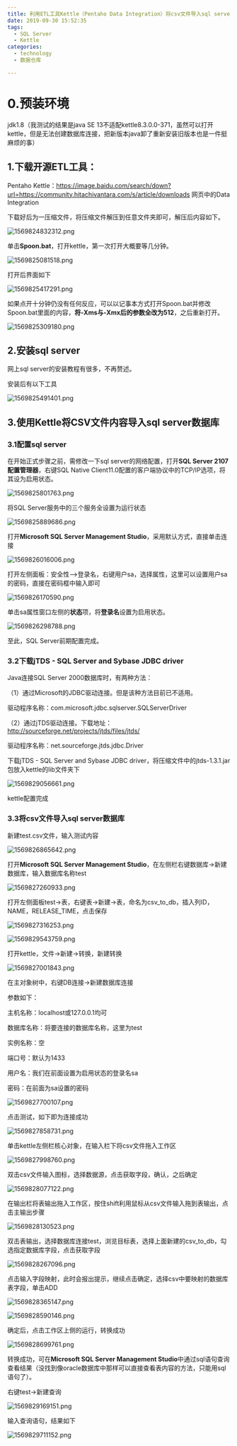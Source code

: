 ```yaml
---
title: 利用ETL工具Kettle（Pentaho Data Integration）将csv文件导入sql server数据库
date: 2019-09-30 15:52:35
tags: 
  - SQL Server
  - Kettle
categories:
  - technology
  - 数据仓库

---
```


# 0.预装环境

jdk1.8（我测试的结果是java SE 13不适配kettle8.3.0.0-371，虽然可以打开kettle，但是无法创建数据库连接，把新版本java卸了重新安装旧版本也是一件挺麻烦的事）

<!--more-->

## 1.下载开源ETL工具：

Pentaho Kettle：https://image.baidu.com/search/down?url=https://community.hitachivantara.com/s/article/downloads 网页中的Data Integration

下载好后为一压缩文件，将压缩文件解压到任意文件夹即可，解压后内容如下。

![1569824832312.png](利用ETL工具Kettle（Pentaho-Data-Integration）将csv文件导入sql-server数据库/007oltUXly1g7r0x3p1lcj30o50j8abw.jpg)

单击**Spoon.bat**，打开kettle，第一次打开大概要等几分钟。

![1569825081518.png](利用ETL工具Kettle（Pentaho-Data-Integration）将csv文件导入sql-server数据库/007oltUXly1g7r0xe9ty2j30o50j7mzh.jpg)

打开后界面如下

![1569825417291.png](利用ETL工具Kettle（Pentaho-Data-Integration）将csv文件导入sql-server数据库/007oltUXly1g7r0xtxxtlj31hc0smjt6.jpg)

如果点开十分钟仍没有任何反应，可以以记事本方式打开Spoon.bat并修改Spoon.bat里面的内容，**将-Xms与-Xmx后的参数全改为512**，之后重新打开。

![1569825309180.png](利用ETL工具Kettle（Pentaho-Data-Integration）将csv文件导入sql-server数据库/007oltUXly1g7r0y75mj2j310c00vgli.jpg)

## 2.安装sql server

网上sql server的安装教程有很多，不再赘述。

安装后有以下工具

![1569825491401.png](利用ETL工具Kettle（Pentaho-Data-Integration）将csv文件导入sql-server数据库/007oltUXly1g7r0yd85inj308v0a1gny.jpg)

## 3.使用Kettle将CSV文件内容导入sql server数据库

### 3.1配置sql server

在开始正式步骤之前，需修改一下sql server的网络配置，打开**SQL Server 2107 配置管理器**，右键SQL Native Client11.0配置的客户端协议中的TCP/IP选项，将其设为启用状态。

![1569825801763.png](利用ETL工具Kettle（Pentaho-Data-Integration）将csv文件导入sql-server数据库/007oltUXly1g7r0ylmudtj30wu0oujtt.jpg)

将SQL Server服务中的三个服务全设置为运行状态

![1569825889686.png](利用ETL工具Kettle（Pentaho-Data-Integration）将csv文件导入sql-server数据库/007oltUXly1g7r0yuxp14j30wu0ou0w0.jpg)

打开**Microsoft SQL Server Management Studio**，采用默认方式，直接单击连接

![1569826016006.png](利用ETL工具Kettle（Pentaho-Data-Integration）将csv文件导入sql-server数据库/007oltUXly1g7r0z6vxgqj31c00ph75m.jpg)

打开左侧面板：安全性—>登录名，右键用户sa，选择属性，这里可以设置用户sa的密码，直接在密码框中输入即可

![1569826170590.png](利用ETL工具Kettle（Pentaho-Data-Integration）将csv文件导入sql-server数据库/007oltUXly1g7r0ze6aitj31c00phju0.jpg)

单击sa属性窗口左侧的**状态**项，将**登录名**设置为启用状态。

![1569826298788.png](利用ETL工具Kettle（Pentaho-Data-Integration）将csv文件导入sql-server数据库/007oltUXly1g7r0zp6j6cj31c00ph0v6.jpg)

至此，SQL Server前期配置完成。

### 3.2下载jTDS - SQL Server and Sybase JDBC driver

Java连接SQL Server 2000数据库时，有两种方法：

（1）通过Microsoft的JDBC驱动连接。但是该种方法目前已不适用。

驱动程序名称：com.microsoft.jdbc.sqlserver.SQLServerDriver

（2）通过jTDS驱动连接。下载地址：http://sourceforge.net/projects/jtds/files/jtds/

驱动程序名称：net.sourceforge.jtds.jdbc.Driver

下载jTDS - SQL Server and Sybase JDBC driver，将压缩文件中的jtds-1.3.1.jar包放入kettle的lib文件夹下

![1569829056661.png](利用ETL工具Kettle（Pentaho-Data-Integration）将csv文件导入sql-server数据库/007oltUXly1g7r10knjf5j30n20k0ab5.jpg)

kettle配置完成

### 3.3将csv文件导入sql server数据库

新建test.csv文件，输入测试内容

![1569826865642.png](利用ETL工具Kettle（Pentaho-Data-Integration）将csv文件导入sql-server数据库/007oltUXly1g7r10rkevpj30kg0anaar.jpg)

打开**Microsoft SQL Server Management Studio**，在左侧栏右键数据库->新建数据库，输入数据库名称test

![1569827260933.png](利用ETL工具Kettle（Pentaho-Data-Integration）将csv文件导入sql-server数据库/007oltUXly1g7r110mrmoj30ph0juwet.jpg)

打开左侧面板test->表，右键表->新建->表，命名为csv_to_db，插入列ID，NAME，RELEASE_TIME，点击保存

![1569827316253.png](利用ETL工具Kettle（Pentaho-Data-Integration）将csv文件导入sql-server数据库/007oltUXly1g7r118mhdgj31c00phtat.jpg)

![1569829543759.png](利用ETL工具Kettle（Pentaho-Data-Integration）将csv文件导入sql-server数据库/007oltUXly1g7r11t1jgzj31c00le0uk.jpg)

打开kettle，文件->新建->转换，新建转换

![1569827001843.png](利用ETL工具Kettle（Pentaho-Data-Integration）将csv文件导入sql-server数据库/007oltUXly1g7r1274esnj31hc0smq4u.jpg)

在主对象树中，右键DB连接->新建数据库连接

参数如下：

主机名称：localhost或127.0.0.1均可

数据库名称：将要连接的数据库名称，这里为test

实例名称：空

端口号：默认为1433

用户名：我们在前面设置为启用状态的登录名sa

密码：在前面为sa设置的密码

![1569827700107.png](利用ETL工具Kettle（Pentaho-Data-Integration）将csv文件导入sql-server数据库/007oltUXly1g7r12o7ywxj30xw0ihaax.jpg)

点击测试，如下即为连接成功

![1569827858731.png](利用ETL工具Kettle（Pentaho-Data-Integration）将csv文件导入sql-server数据库/007oltUXly1g7r130gf27j30xw0ih75i.jpg)

单击kettle左侧栏核心对象，在输入栏下将csv文件拖入工作区

![1569827998760.png](利用ETL工具Kettle（Pentaho-Data-Integration）将csv文件导入sql-server数据库/007oltUXly1g7r1394tenj31hc0smq5a.jpg)

双击csv文件输入图标，选择数据源，点击获取字段，确认，之后确定

![1569828077122.png](利用ETL工具Kettle（Pentaho-Data-Integration）将csv文件导入sql-server数据库/007oltUXly1g7r13ss98gj30qo0sewfj.jpg)

在输出栏将表输出拖入工作区，按住shift利用鼠标从csv文件输入拖到表输出，点击主输出步骤

![1569828130523.png](利用ETL工具Kettle（Pentaho-Data-Integration）将csv文件导入sql-server数据库/007oltUXly1g7r14crvjrj31hc0smwgo.jpg)

双击表输出，选择数据库连接test，浏览目标表，选择上面新建的csv_to_db，勾选指定数据库字段，点击获取字段

![1569828267096.png](利用ETL工具Kettle（Pentaho-Data-Integration）将csv文件导入sql-server数据库/007oltUXly1g7r14jhk75j30ro0set9n.jpg)

点击输入字段映射，此时会报出提示，继续点击确定，选择csv中要映射的数据库表字段，单击ADD

![1569828365147.png](利用ETL工具Kettle（Pentaho-Data-Integration）将csv文件导入sql-server数据库/007oltUXly1g7r14r1w7zj31200p1aa9.jpg)

![1569828590146.png](利用ETL工具Kettle（Pentaho-Data-Integration）将csv文件导入sql-server数据库/007oltUXly1g7r14y10u6j31200se0t4.jpg)

确定后，点击工作区上侧的运行，转换成功

![1569828699761.png](利用ETL工具Kettle（Pentaho-Data-Integration）将csv文件导入sql-server数据库/007oltUXly1g7r154nmsnj31hc0smgou.jpg)

转换成功，可在**Microsoft SQL Server Management Studio**中通过sql语句查询查看结果（没找到像oracle数据库中那样可以直接查看表内容的方法，只能用sql语句了）。

右键test->新建查询

![1569829169151.png](利用ETL工具Kettle（Pentaho-Data-Integration）将csv文件导入sql-server数据库/007oltUXly1g7r15bvaj0j31c00legng.jpg)

输入查询语句，结果如下

![1569829711152.png](利用ETL工具Kettle（Pentaho-Data-Integration）将csv文件导入sql-server数据库/007oltUXly1g7r15o871vj31c00oq41w.jpg)

